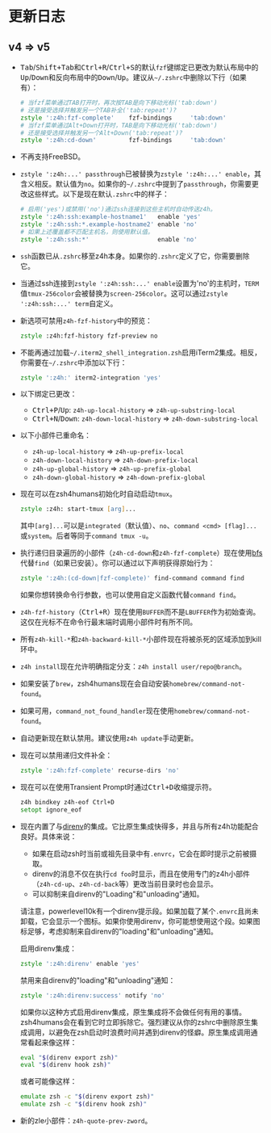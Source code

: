 # 更新日志

## v4 => v5

- <kbd>Tab</kbd>/<kbd>Shift+Tab</kbd>和<kbd>Ctrl+R</kbd>/<kbd>Ctrl+S</kbd>的默认`fzf`键绑定已更改为默认布局中的<kbd>Up</kbd>/<kbd>Down</kbd>和反向布局中的<kbd>Down</kbd>/<kbd>Up</kbd>。建议从`~/.zshrc`中删除以下行（如果有）：
  ```zsh
  # 当fzf菜单通过TAB打开时，再次按TAB是向下移动光标('tab:down')
  # 还是接受选择并触发另一个TAB补全('tab:repeat')?
  zstyle ':z4h:fzf-complete'    fzf-bindings     'tab:down'
  # 当fzf菜单通过Alt+Down打开时，TAB是向下移动光标('tab:down')
  # 还是接受选择并触发另一个Alt+Down('tab:repeat')?
  zstyle ':z4h:cd-down'         fzf-bindings     'tab:down'
  ```
- 不再支持FreeBSD。
- `zstyle ':z4h:...' passthrough`已被替换为`zstyle ':z4h:...' enable`，其含义相反。默认值为`no`。如果你的`~/.zshrc`中提到了`passthrough`，你需要更改这些样式。以下是现在默认`.zshrc`中的样子：
  ```zsh
  # 启用('yes')或禁用('no')通过ssh连接到这些主机时自动传送z4h。
  zstyle ':z4h:ssh:example-hostname1'   enable 'yes'
  zstyle ':z4h:ssh:*.example-hostname2' enable 'no'
  # 如果上述覆盖都不匹配主机名，则使用默认值。
  zstyle ':z4h:ssh:*'                   enable 'no'
  ```
- `ssh`函数已从`.zshrc`移至z4h本身。如果你的`.zshrc`定义了它，你需要删除它。
- 当通过ssh连接到`zstyle ':z4h:ssh:...' enable`设置为'no'的主机时，`TERM`值`tmux-256color`会被替换为`screen-256color`。这可以通过`zstyle ':z4h:ssh:...' term`自定义。
- 新选项可禁用`z4h-fzf-history`中的预览：
  ```zsh
  zstyle :z4h:fzf-history fzf-preview no
  ```
- 不能再通过加载`~/.iterm2_shell_integration.zsh`启用iTerm2集成。相反，你需要在`~/.zshrc`中添加以下行：
  ```zsh
  zstyle ':z4h:' iterm2-integration 'yes'
  ```
- 以下绑定已更改：
  - <kbd>Ctrl+P</kbd>/<kbd>Up</kbd>: `z4h-up-local-history` => `z4h-up-substring-local`
  - <kbd>Ctrl+N</kbd>/<kbd>Down</kbd>: `z4h-down-local-history` => `z4h-down-substring-local`
- 以下小部件已重命名：
  - `z4h-up-local-history` => `z4h-up-prefix-local`
  - `z4h-down-local-history` => `z4h-down-prefix-local`
  - `z4h-up-global-history` => `z4h-up-prefix-global`
  - `z4h-down-global-history` => `z4h-down-prefix-global`
- 现在可以在zsh4humans初始化时自动启动`tmux`。
  ```zsh
  zstyle :z4h: start-tmux [arg]...
  ```
  其中`[arg]...`可以是`integrated`（默认值）、`no`、`command <cmd> [flag]...`或`system`。后者等同于`command tmux -u`。
- 执行递归目录遍历的小部件（`z4h-cd-down`和`z4h-fzf-complete`）现在使用[bfs](https://github.com/tavianator/bfs)代替`find`（如果已安装）。你可以通过以下声明获得原始行为：
  ```zsh
  zstyle ':z4h:(cd-down|fzf-complete)' find-command command find
  ```
  如果你想转换命令行参数，也可以使用自定义函数代替`command find`。
- `z4h-fzf-history`（<kbd>Ctrl+R</kbd>）现在使用`BUFFER`而不是`LBUFFER`作为初始查询。这仅在光标不在命令行最末端时调用小部件时有所不同。
- 所有`z4h-kill-*`和`z4h-backward-kill-*`小部件现在将被杀死的区域添加到kill环中。
- `z4h install`现在允许明确指定分支：`z4h install user/repo@branch`。
- 如果安装了`brew`，zsh4humans现在会自动安装`homebrew/command-not-found`。
- 如果可用，`command_not_found_handler`现在使用`homebrew/command-not-found`。
- 自动更新现在默认禁用。建议使用`z4h update`手动更新。
- 现在可以禁用递归文件补全：
  ```zsh
  zstyle ':z4h:fzf-complete' recurse-dirs 'no'
  ```
- 现在可以在使用Transient Prompt时通过<kbd>Ctrl+D</kbd>收缩提示符。
  ```zsh
  z4h bindkey z4h-eof Ctrl+D
  setopt ignore_eof
  ```
- 现在内置了与[direnv](https://github.com/direnv/direnv)的集成。它比原生集成快得多，并且与所有z4h功能配合良好。具体来说：

  - 如果在启动zsh时当前或祖先目录中有`.envrc`，它会在即时提示之前被摄取。
  - direnv的消息不仅在执行`cd foo`时显示，而且在使用专门的z4h小部件（`z4h-cd-up`、`z4h-cd-back`等）更改当前目录时也会显示。
  - 可以抑制来自direnv的"Loading"和"unloading"通知。

  请注意，powerlevel10k有一个direnv提示段。如果加载了某个`.envrc`且尚未卸载，它会显示一个图标。如果你使用direnv，你可能想使用这个段。如果图标足够，考虑抑制来自direnv的"loading"和"unloading"通知。

  启用direnv集成：
  ```zsh
  zstyle ':z4h:direnv' enable 'yes'
  ```

  禁用来自direnv的"loading"和"unloading"通知：
  ```zsh
  zstyle ':z4h:direnv:success' notify 'no'
  ```

  如果你以这种方式启用direnv集成，原生集成将不会做任何有用的事情。zsh4humans会在看到它时立即拆除它。强烈建议从你的zshrc中删除原生集成调用，以避免在zsh启动时浪费时间并遇到direnv的怪癖。原生集成调用通常看起来像这样：

  ```zsh
  eval "$(direnv export zsh)"
  eval "$(direnv hook zsh)"
  ```

  或者可能像这样：
  
  ```zsh
  emulate zsh -c "$(direnv export zsh)"
  emulate zsh -c "$(direnv hook zsh)"
  ```
- 新的zle小部件：`z4h-quote-prev-zword`。
